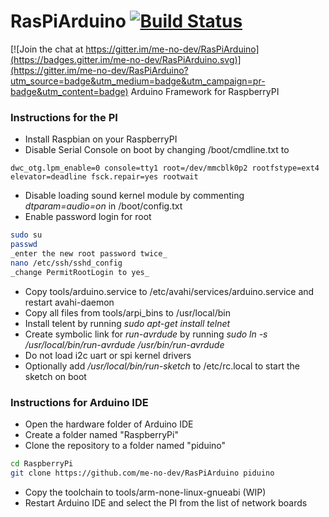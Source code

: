 # RasPiArduino [![Build Status](https://travis-ci.org/me-no-dev/RasPiArduino.svg?branch=master)](https://travis-ci.org/me-no-dev/RasPiArduino)

[![Join the chat at https://gitter.im/me-no-dev/RasPiArduino](https://badges.gitter.im/me-no-dev/RasPiArduino.svg)](https://gitter.im/me-no-dev/RasPiArduino?utm_source=badge&utm_medium=badge&utm_campaign=pr-badge&utm_content=badge)
Arduino Framework for RaspberryPI


### Instructions for the PI
* Install Raspbian on your RaspberryPI
* Disable Serial Console on boot by changing /boot/cmdline.txt to
```
dwc_otg.lpm_enable=0 console=tty1 root=/dev/mmcblk0p2 rootfstype=ext4 elevator=deadline fsck.repair=yes rootwait
```

* Disable loading sound kernel module by commenting _dtparam=audio=on_ in /boot/config.txt
* Enable password login for root
```bash
sudo su
passwd
_enter the new root password twice_
nano /etc/ssh/sshd_config
_change PermitRootLogin to yes_
```
* Copy tools/arduino.service to /etc/avahi/services/arduino.service and restart avahi-daemon
* Copy all files from tools/arpi_bins to /usr/local/bin
* Install telent by running _sudo apt-get install telnet_
* Create symbolic link for _run-avrdude_ by running _sudo ln -s /usr/local/bin/run-avrdude /usr/bin/run-avrdude_
* Do not load i2c uart or spi kernel drivers
* Optionally add _/usr/local/bin/run-sketch_ to /etc/rc.local to start the sketch on boot

### Instructions for Arduino IDE
* Open the hardware folder of Arduino IDE
* Create a folder named "RaspberryPi"
* Clone the repository to a folder named "piduino"
```bash
cd RaspberryPi
git clone https://github.com/me-no-dev/RasPiArduino piduino
```
* Copy the toolchain to tools/arm-none-linux-gnueabi (WIP)
* Restart Arduino IDE and select the PI from the list of network boards

